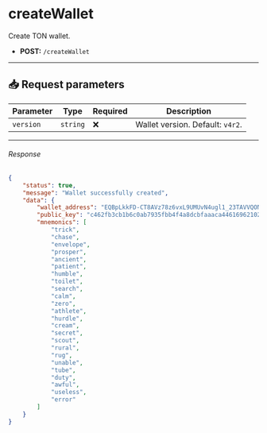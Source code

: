 # createWallet

Create TON wallet.

- **POST:** `/createWallet`

---

## 📥 Request parameters

| **Parameter**      | **Type**   | **Required**  | **Description**                                 |
|--------------------|------------|---------------|-------------------------------------------------|
| `version`          | `string`   | ❌            | Wallet version. Default: `v4r2`.                |

---

###### Response

```json
{
    "status": true,
    "message": "Wallet successfully created",
    "data": {
        "wallet_address": "EQBpLkkFD-CT8AVz78z6vxL9UMUvN4ugl1_23TAVVQONZSiB",
        "public_key": "c462fb3cb1b6c0ab7935fbb4f4a8dcbfaaaca44616962102d86777285ec32fbb",
        "mnemonics": [
            "trick",
            "chase",
            "envelope",
            "prosper",
            "ancient",
            "patient",
            "humble",
            "toilet",
            "search",
            "calm",
            "zero",
            "athlete",
            "hurdle",
            "cream",
            "secret",
            "scout",
            "rural",
            "rug",
            "unable",
            "tube",
            "duty",
            "awful",
            "useless",
            "error"
        ]
    }
}
```